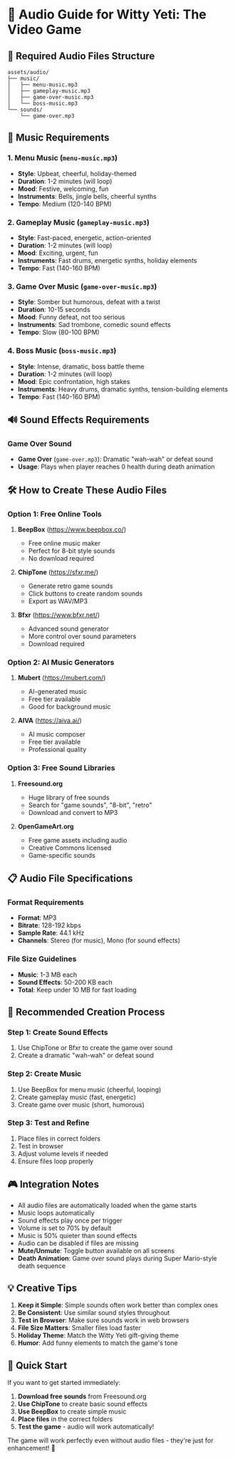 # 🎵 Audio Guide for Witty Yeti: The Video Game

## 📁 Required Audio Files Structure

```
assets/audio/
├── music/
│   ├── menu-music.mp3
│   ├── gameplay-music.mp3
│   ├── game-over-music.mp3
│   └── boss-music.mp3
└── sounds/
    └── game-over.mp3
```

## 🎼 Music Requirements

### 1. **Menu Music** (`menu-music.mp3`)
- **Style**: Upbeat, cheerful, holiday-themed
- **Duration**: 1-2 minutes (will loop)
- **Mood**: Festive, welcoming, fun
- **Instruments**: Bells, jingle bells, cheerful synths
- **Tempo**: Medium (120-140 BPM)

### 2. **Gameplay Music** (`gameplay-music.mp3`)
- **Style**: Fast-paced, energetic, action-oriented
- **Duration**: 1-2 minutes (will loop)
- **Mood**: Exciting, urgent, fun
- **Instruments**: Fast drums, energetic synths, holiday elements
- **Tempo**: Fast (140-160 BPM)

### 3. **Game Over Music** (`game-over-music.mp3`)
- **Style**: Somber but humorous, defeat with a twist
- **Duration**: 10-15 seconds
- **Mood**: Funny defeat, not too serious
- **Instruments**: Sad trombone, comedic sound effects
- **Tempo**: Slow (80-100 BPM)

### 4. **Boss Music** (`boss-music.mp3`)
- **Style**: Intense, dramatic, boss battle theme
- **Duration**: 1-2 minutes (will loop)
- **Mood**: Epic confrontation, high stakes
- **Instruments**: Heavy drums, dramatic synths, tension-building elements
- **Tempo**: Fast (140-160 BPM)

## 🔊 Sound Effects Requirements

### Game Over Sound
- **Game Over** (`game-over.mp3`): Dramatic "wah-wah" or defeat sound
- **Usage**: Plays when player reaches 0 health during death animation

## 🛠️ How to Create These Audio Files

### Option 1: Free Online Tools
1. **BeepBox** (https://www.beepbox.co/)
   - Free online music maker
   - Perfect for 8-bit style sounds
   - No download required

2. **ChipTone** (https://sfxr.me/)
   - Generate retro game sounds
   - Click buttons to create random sounds
   - Export as WAV/MP3

3. **Bfxr** (https://www.bfxr.net/)
   - Advanced sound generator
   - More control over sound parameters
   - Download required

### Option 2: AI Music Generators
1. **Mubert** (https://mubert.com/)
   - AI-generated music
   - Free tier available
   - Good for background music

2. **AIVA** (https://aiva.ai/)
   - AI music composer
   - Free tier available
   - Professional quality

### Option 3: Free Sound Libraries
1. **Freesound.org**
   - Huge library of free sounds
   - Search for "game sounds", "8-bit", "retro"
   - Download and convert to MP3

2. **OpenGameArt.org**
   - Free game assets including audio
   - Creative Commons licensed
   - Game-specific sounds

## 📋 Audio File Specifications

### Format Requirements
- **Format**: MP3
- **Bitrate**: 128-192 kbps
- **Sample Rate**: 44.1 kHz
- **Channels**: Stereo (for music), Mono (for sound effects)

### File Size Guidelines
- **Music**: 1-3 MB each
- **Sound Effects**: 50-200 KB each
- **Total**: Keep under 10 MB for fast loading

## 🎯 Recommended Creation Process

### Step 1: Create Sound Effects
1. Use ChipTone or Bfxr to create the game over sound
2. Create a dramatic "wah-wah" or defeat sound

### Step 2: Create Music
1. Use BeepBox for menu music (cheerful, looping)
2. Create gameplay music (fast, energetic)
3. Create game over music (short, humorous)

### Step 3: Test and Refine
1. Place files in correct folders
2. Test in browser
3. Adjust volume levels if needed
4. Ensure files loop properly

## 🎮 Integration Notes

- All audio files are automatically loaded when the game starts
- Music loops automatically
- Sound effects play once per trigger
- Volume is set to 70% by default
- Music is 50% quieter than sound effects
- Audio can be disabled if files are missing
- **Mute/Unmute**: Toggle button available on all screens
- **Death Animation**: Game over sound plays during Super Mario-style death sequence

## 💡 Creative Tips

1. **Keep it Simple**: Simple sounds often work better than complex ones
2. **Be Consistent**: Use similar sound styles throughout
3. **Test in Browser**: Make sure sounds work in web browsers
4. **File Size Matters**: Smaller files load faster
5. **Holiday Theme**: Match the Witty Yeti gift-giving theme
6. **Humor**: Add funny elements to match the game's tone

## 🚀 Quick Start

If you want to get started immediately:

1. **Download free sounds** from Freesound.org
2. **Use ChipTone** to create basic sound effects
3. **Use BeepBox** to create simple music
4. **Place files** in the correct folders
5. **Test the game** - audio will work automatically!

The game will work perfectly even without audio files - they're just for enhancement! 🎵
